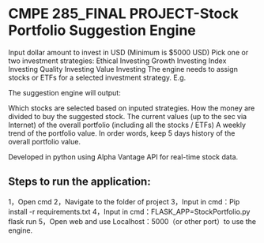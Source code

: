 # CMPE 285_FINAL PROJECT-Stock Portfolio Suggestion Engine

Input dollar amount to invest in USD (Minimum is $5000 USD)
Pick one or two investment strategies:
Ethical Investing
Growth Investing
Index Investing
Quality Investing
Value Investing
The engine needs to assign stocks or ETFs for a selected investment strategy. E.g.

The suggestion engine will output:

Which stocks are selected based on inputed strategies.
How the money are divided to buy the suggested stock.
The current values (up to the sec via Internet) of the overall portfolio (including all the stocks / ETFs)
A weekly trend of the portfolio value. In order words, keep 5 days history of the overall portfolio value.

Developed in python using Alpha Vantage API for real-time stock data.

## Steps to run the application:

1，Open cmd
2，Navigate to the folder of project
3，Input in cmd：Pip install -r requirements.txt
4，Input in cmd：FLASK_APP=StockPortfolio.py flask run
5，Open web and use Localhost：5000（or other port）to use the engine.
